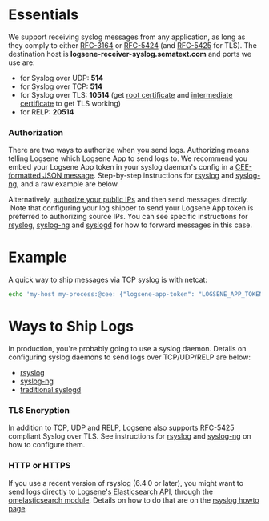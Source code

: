 # Essentials

We support receiving syslog messages from any application, as long as
they comply to either [RFC-3164](http://tools.ietf.org/html/rfc3164) or
[RFC-5424](http://tools.ietf.org/html/rfc5424) (and
[RFC-5425](https://tools.ietf.org/html/rfc5425) for TLS). The
destination host is **logsene-receiver-syslog.sematext.com** and ports
we use are:

  - for Syslog over UDP: **514**
  - for Syslog over TCP: **514**
  - for Syslog over TLS: **10514** (get [root
    certificate](https://apps.sematext.com/cert/DigiCert_Global_Root_CA.pem) and [intermediate
    certificate](https://apps.sematext.com/cert/DigiCertCA.pem) to get
    TLS working)
  - for RELP: **20514**

### Authorization

There are two ways to authorize when you send logs. Authorizing means
telling Logsene which Logsene App to send logs to. We recommend you
embed your Logsene App token in your syslog daemon's config in a
[CEE-formatted JSON message](JSON-Messages-over-Syslog).
Step-by-step instructions for [rsyslog](rsyslog) and
[syslog-ng](syslog-ng),
and a raw example are below.

Alternatively, [authorize your public
IPs](Authorizing-IPs-for-Syslog) and then send messages
directly.  Note that configuring your log shipper to send your Logsene
App token is preferred to authorizing source IPs. You can see specific
instructions for [rsyslog](rsyslog),
[syslog-ng](syslog-ng) and [syslogd](syslogd)
for how to forward messages in this case.  

# Example

A quick way to ship messages via TCP syslog is with
netcat:

``` bash
echo 'my-host my-process:@cee: {"logsene-app-token": "LOGSENE_APP_TOKEN_GOES_HERE", "message": "hello world2!"}' | nc logsene-receiver-syslog.sematext.com 514
```

# Ways to Ship Logs

In production, you're probably going to use a syslog daemon. Details on
configuring syslog daemons to send logs over TCP/UDP/RELP are below:

  - [rsyslog](rsyslog)
  - [syslog-ng](syslog-ng)
  - [traditional syslogd](syslogd)

### TLS Encryption

In addition to TCP, UDP and RELP, Logsene also supports RFC-5425
compliant Syslog over TLS. See instructions for
[rsyslog](rsyslog) and
[syslog-ng](syslog-ng) on how to configure them.

### HTTP or HTTPS

If you use a recent version of rsyslog (6.4.0 or later), you might want
to send logs directly to [Logsene's Elasticsearch
API](Index-Events-via-Elasticsearch-API), through the
[omelasticsearch
module](http://www.rsyslog.com/doc/omelasticsearch.html). Details on how
to do that are on the [rsyslog howto page](rsyslog).

